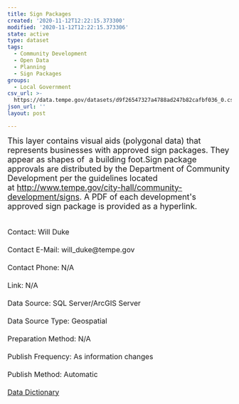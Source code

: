 ```yaml
---
title: Sign Packages
created: '2020-11-12T12:22:15.373300'
modified: '2020-11-12T12:22:15.373306'
state: active
type: dataset
tags:
  - Community Development
  - Open Data
  - Planning
  - Sign Packages
groups:
  - Local Government
csv_url: >-
  https://data.tempe.gov/datasets/d9f26547327a4788ad247b82cafbf036_0.csv?outSR=%7B%22latestWkid%22%3A2868%2C%22wkid%22%3A2868%7D
json_url: ''
layout: post

---
```

<div><font size='4'>This layer contains visual aids (polygonal data) that represents businesses with approved sign packages. They appear as shapes of  a building foot.Sign package approvals are distributed by the Department of Community Development per the guidelines located at <a href='https://tempegov.maps.arcgis.com/home/item.html?id=9bac57f1b2c74165b1305570bae8e551' target='_blank'>http://www.tempe.gov/city-hall/community-development/signs</a>. A PDF of each development's approved sign package is provided as a hyperlink.</font></div><div><br /></div><div><font size='3'><br /></font></div><div><div><font size='3'>Contact: Will Duke</font></div><div><font size='3'><br /></font></div><div><font size='3'>Contact E-Mail: will_duke@tempe.gov</font></div><div><font size='3'><br /></font></div><div><font size='3'>Contact Phone: N/A</font></div><div><font size='3'><br /></font></div><div><font size='3'>Link: N/A</font></div><div><font size='3'><br /></font></div><div><font size='3'>Data Source: SQL Server/ArcGIS Server</font></div><div><font size='3'><br /></font></div><div><font size='3'>Data Source Type: Geospatial</font></div><div><font size='3'><br /></font></div><div><font size='3'>Preparation Method: N/A</font></div><div><font size='3'><br /></font></div><div><font size='3'>Publish Frequency: As information changes</font></div><div><font size='3'><br /></font></div><div><font size='3'>Publish Method: Automatic</font></div></div><div><font size='3'><br /></font></div><div><a href='https://gis.tempe.gov/signs-dictionary/' target='_blank'><font size='3'>Data Dictionary</font></a></div>
